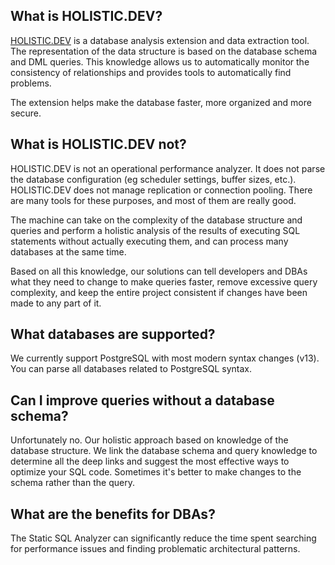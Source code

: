 ## What is HOLISTIC.DEV?

[HOLISTIC.DEV](https://holistic.dev/) is a database analysis extension and data extraction tool. The representation of the data structure is based on the database schema and DML queries. This knowledge allows us to automatically monitor the consistency of relationships and provides tools to automatically find problems.

The extension helps make the database faster, more organized and more secure.

## What is HOLISTIC.DEV not?

HOLISTIC.DEV is not an operational performance analyzer. It does not parse the database configuration (eg scheduler settings, buffer sizes, etc.). HOLISTIC.DEV does not manage replication or connection pooling. There are many tools for these purposes, and most of them are really good.

The machine can take on the complexity of the database structure and queries and perform a holistic analysis of the results of executing SQL statements without actually executing them, and can process many databases at the same time.

Based on all this knowledge, our solutions can tell developers and DBAs what they need to change to make queries faster, remove excessive query complexity, and keep the entire project consistent if changes have been made to any part of it.

## What databases are supported?

We currently support PostgreSQL with most modern syntax changes (v13). You can parse all databases related to PostgreSQL syntax.

## Can I improve queries without a database schema?

Unfortunately no. Our holistic approach based on knowledge of the database structure. We link the database schema and query knowledge to determine all the deep links and suggest the most effective ways to optimize your SQL code. Sometimes it's better to make changes to the schema rather than the query.

## What are the benefits for DBAs?

The Static SQL Analyzer can significantly reduce the time spent searching for performance issues and finding problematic architectural patterns.
